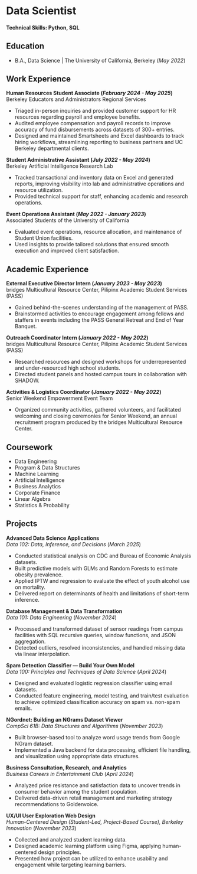 # Data Scientist

#### Technical Skills: Python, SQL

## Education
- B.A., Data Science | The University of California, Berkeley (_May 2022_)

## Work Experience
**Human Resources Student Associate (_February 2024 - May 2025_)**  
Berkeley Educators and Administrators Regional Services  
- Triaged in-person inquiries and provided customer support for HR resources regarding payroll and employee benefits.  
- Audited employee compensation and payroll records to improve accuracy of fund disbursements across datasets of 300+ entries.  
- Designed and maintained Smartsheets and Excel dashboards to track hiring workflows, streamlining reporting to business partners and UC Berkeley departmental clients.  

**Student Administrative Assistant (_July 2022 - May 2024_)**  
Berkeley Artificial Intelligence Research Lab  
- Tracked transactional and inventory data on Excel and generated reports, improving visibility into lab and administrative operations and resource utilization.  
- Provided technical support for staff, enhancing academic and research operations.  

**Event Operations Assistant (_May 2022 - January 2023_)**  
Associated Students of the University of California  
- Evaluated event operations, resource allocation, and maintenance of Student Union facilities.  
- Used insights to provide tailored solutions that ensured smooth execution and improved client satisfaction.  

## Academic Experience
**External Executive Director Intern (_January 2023 - May 2023_)**  
bridges Multicultural Resource Center, Pilipinx Academic Student Services (PASS)  
- Gained behind-the-scenes understanding of the management of PASS.  
- Brainstormed activities to encourage engagement among fellows and staffers in events including the PASS General Retreat and End of Year Banquet.  

**Outreach Coordinator Intern (_January 2022 - May 2022_)**  
bridges Multicultural Resource Center, Pilipinx Academic Student Services (PASS)  
- Researched resources and designed workshops for underrepresented and under-resourced high school students.  
- Directed student panels and hosted campus tours in collaboration with SHADOW.  

**Activities & Logistics Coordinator (_January 2022 - May 2022_)**  
Senior Weekend Empowerment Event Team  
- Organized community activities, gathered volunteers, and facilitated welcoming and closing ceremonies for Senior Weekend, an annual recruitment program produced by the bridges Multicultural Resource Center.  


## Coursework 
- Data Engineering  
- Program & Data Structures  
- Machine Learning  
- Artificial Intelligence  
- Business Analytics  
- Corporate Finance  
- Linear Algebra  
- Statistics & Probability  


## Projects
**Advanced Data Science Applications**  
_Data 102: Data, Inference, and Decisions_ (_March 2025_)  
- Conducted statistical analysis on CDC and Bureau of Economic Analysis datasets.  
- Built predictive models with GLMs and Random Forests to estimate obesity prevalence.  
- Applied IPTW and regression to evaluate the effect of youth alcohol use on mortality.  
- Delivered report on determinants of health and limitations of short-term inference.  

**Database Management & Data Transformation**  
_Data 101: Data Engineering_ (_November 2024_)  
- Processed and transformed dataset of sensor readings from campus facilities with SQL recursive queries, window functions, and JSON aggregation.  
- Detected outliers, resolved inconsistencies, and handled missing data via linear interpolation.  

**Spam Detection Classifier — Build Your Own Model**  
_Data 100: Principles and Techniques of Data Science_ (_April 2024_)  
- Designed and evaluated logistic regression classifier using email datasets.  
- Conducted feature engineering, model testing, and train/test evaluation to achieve optimized classification accuracy on spam vs. non-spam emails.  

**NGordnet: Building an NGrams Dataset Viewer**  
_CompSci 61B: Data Structures and Algorithms_ (_November 2023_)  
- Built browser-based tool to analyze word usage trends from Google NGram dataset.  
- Implemented a Java backend for data processing, efficient file handling, and visualization using appropriate data structures.  

**Business Consultation, Research, and Analytics**  
_Business Careers in Entertainment Club_ (_April 2024_)  
- Analyzed price resistance and satisfaction data to uncover trends in consumer behavior among the student population.  
- Delivered data-driven retail management and marketing strategy recommendations to Goldenvoice.  

**UX/UI User Exploration Web Design**  
_Human-Centered Design (Student-Led, Project-Based Course), Berkeley Innovation_ (_November 2023_)  
- Collected and analyzed student learning data.  
- Designed academic learning platform using Figma, applying human-centered design principles.  
- Presented how project can be utilized to enhance usability and engagement while targeting learning barriers.  